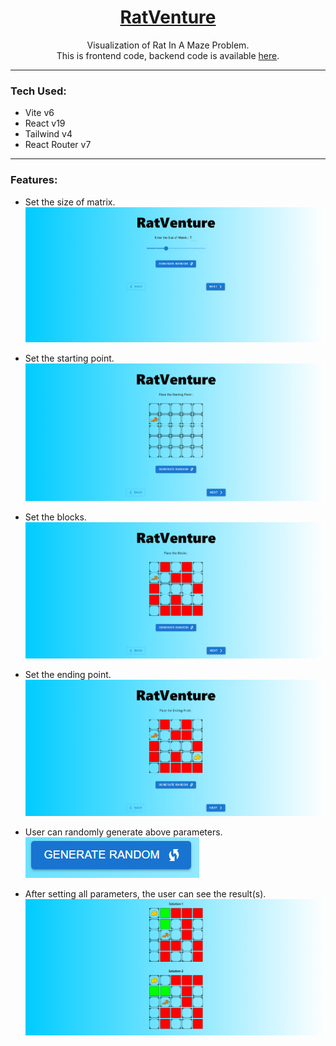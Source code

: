 <h1 align="center">
<a rel="noopener noreferrer" target="_blank" href="https://ratventure.akshat-garg.com/?ref=rec">
RatVenture
</a>
</h1>

<p align="center">
 Visualization of Rat In A Maze Problem.<br/>This is frontend code, backend code is available <a href="../ratventure-be/README.md">here</a>.
</p>

<hr />

### Tech Used:

- Vite v6
- React v19
- Tailwind v4
- React Router v7

<hr />

### Features:

- Set the size of matrix.<br/>
  ![Matrix](./snaps/matrix.png)

- Set the starting point.<br/>
  ![Starting](./snaps/starting.png)

- Set the blocks.<br/>
  ![Blocks](./snaps/blocks.png)

- Set the ending point.<br/>
  ![Ending](./snaps/ending.png)

- User can randomly generate above parameters.<br/>
  ![Random](./snaps/random.png)

- After setting all parameters, the user can see the result(s).<br/>
  ![Result](./snaps/result.png)
